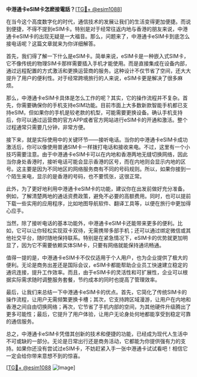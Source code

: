 **中港通卡eSIM卡怎麽接電話？**[[TG💪+ @esim1088](https://t.me/s/esim1088)]

在当今这个高度数字化的时代，通信技术的发展让我们的生活变得更加便捷。而说到便捷，不得不提到eSIM卡。特别是对于经常往返内地与香港的朋友来说，中港通卡eSIM卡的出现无疑是一大福音。那么，问题来了，中港通卡eSIM卡到底怎么接电话呢？这篇文章就来为你详细解答。

首先，我们得了解一下什么是eSIM卡。简单来说，eSIM卡是一种嵌入式SIM卡，它不像传统的物理SIM卡那样需要插入手机才能使用。而是直接集成在设备内部，通过远程配置的方式激活和更换运营商的服务。这种设计不仅节省了空间，还大大提升了用户的便利性。对于经常跨境旅行的人来说，eSIM卡更是解决了很多麻烦。

那么，中港通卡eSIM卡具体是怎么工作的呢？其实，它的操作流程并不复杂。首先，你需要确保你的手机支持eSIM功能。目前市面上大多数新款智能手机都已支持eSIM，但如果你的手机是较老款的机型，可能需要更换设备。确认手机支持后，你可以通过运营商的官方APP或者官方网站进行eSIM卡的开通和激活。整个过程通常只需要几分钟，非常方便。

接下来，就是实际使用中的关键环节——接听电话。当你的中港通卡eSIM卡成功激活后，你可以像使用普通SIM卡一样拨打电话和接收来电。不过，这里有一个小技巧需要注意。由于中港通卡eSIM卡可以在内地和香港两地无缝切换网络，因此当你身处香港时，接听电话可能会显示香港的区号，而在内地则会显示内地的区号。这主要是因为不同地区的网络服务商有不同的号码规则。所以，如果你接到一个陌生来电，显示的是香港的号码，也不要慌张，这很正常。

此外，为了更好地利用中港通卡eSIM卡的功能，建议你在出发前做好充分准备。例如，了解清楚两地的通话资费政策，避免不必要的高额费用。同时，也可以提前下载一些实用的应用程序，比如地图导航软件、翻译工具等，以便在旅行中更加得心应手。

当然，除了接听电话的基本功能外，中港通卡eSIM卡还能带来更多的便利。比如，它可以让你轻松实现双卡双待，无需携带多部手机；还可以通过绑定微信或其他社交平台，随时随地保持联系。特别是在紧急情况下，eSIM卡的优势就更加明显了，因为它不需要依赖实体SIM卡，只要有网络就能保持通讯畅通。

值得一提的是，中港通卡eSIM卡不仅仅适用于个人用户，也为企业提供了极大的便利。无论是商务出差还是国际会议，eSIM卡都能帮助企业员工快速建立稳定的通讯连接，提升工作效率。而且，由于eSIM卡的灵活性和可扩展性，企业可以根据实际需求随时调整服务套餐，节约成本的同时也提高了管理效率。

最后，让我们来总结一下中港通卡eSIM卡的优点。首先，它简化了传统SIM卡的操作流程，让用户无需频繁更换卡槽；其次，它支持跨区域漫游，让用户在内地和香港之间自由切换网络；再次，它节省了手机内部的空间，为其他硬件升级腾出了更多可能性；最后，它提升了用户体验，让用户无论身处何地都能享受到稳定可靠的通信服务。

总之，中港通卡eSIM卡凭借其创新的技术和便捷的功能，已经成为现代人生活中不可或缺的一部分。无论是日常出行还是商务活动，它都能为你提供强有力的支持。如果你还没有尝试过eSIM卡，不妨赶紧入手一张中港通卡试试看吧！相信它一定会给你带来意想不到的惊喜。

[[TG💪+ @esim1088](https://t.me/s/esim1088) ![Image](https://i.postimg.cc/4NQfJmqS/Snipaste-2025-05-13-00-14-12.png)]